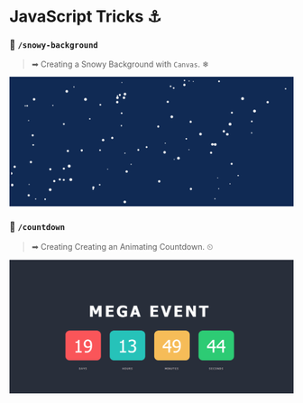 # JavaScript Tricks ⚓
 
### 📁  `/snowy-background`
>➡ Creating a Snowy Background with `Canvas`. ❄

![](/img/snow.png)


### 📁  `/countdown`
>➡ Creating Creating an Animating Countdown. ⏲

![](/img/count.png)
